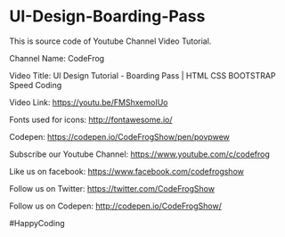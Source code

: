# UI-Design-Boarding-Pass

This is source code of Youtube Channel Video Tutorial.

Channel Name: CodeFrog

Video Title: UI Design Tutorial - Boarding Pass | HTML CSS BOOTSTRAP Speed Coding

Video Link: https://youtu.be/FMShxemoIUo

Fonts used for icons: http://fontawesome.io/

Codepen: https://codepen.io/CodeFrogShow/pen/povpwew

Subscribe our Youtube Channel: https://www.youtube.com/c/codefrog

Like us on facebook: https://www.facebook.com/codefrogshow

Follow us on Twitter: https://twitter.com/CodeFrogShow

Follow us on Codepen: http://codepen.io/CodeFrogShow/

#HappyCoding
